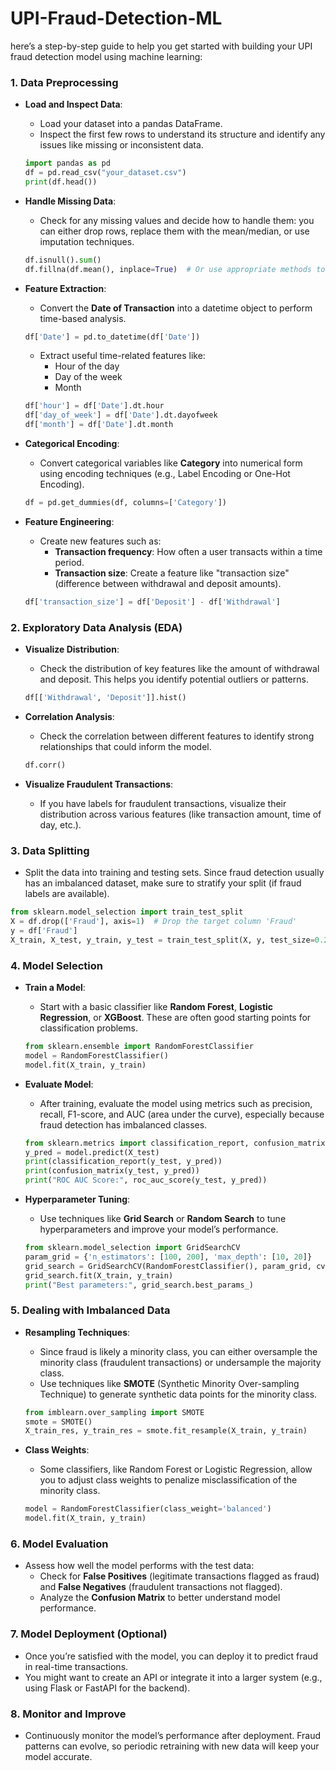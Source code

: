 # UPI-Fraud-Detection-ML

here’s a step-by-step guide to help you get started with building your UPI fraud detection model using machine learning:

### 1. **Data Preprocessing**
   - **Load and Inspect Data**:
     - Load your dataset into a pandas DataFrame.
     - Inspect the first few rows to understand its structure and identify any issues like missing or inconsistent data.
     ```python
     import pandas as pd
     df = pd.read_csv("your_dataset.csv")
     print(df.head())
     ```
     
   - **Handle Missing Data**:
     - Check for any missing values and decide how to handle them: you can either drop rows, replace them with the mean/median, or use imputation techniques.
     ```python
     df.isnull().sum()
     df.fillna(df.mean(), inplace=True)  # Or use appropriate methods to fill missing values
     ```

   - **Feature Extraction**:
     - Convert the **Date of Transaction** into a datetime object to perform time-based analysis.
     ```python
     df['Date'] = pd.to_datetime(df['Date'])
     ```
     - Extract useful time-related features like:
       - Hour of the day
       - Day of the week
       - Month
     ```python
     df['hour'] = df['Date'].dt.hour
     df['day_of_week'] = df['Date'].dt.dayofweek
     df['month'] = df['Date'].dt.month
     ```

   - **Categorical Encoding**:
     - Convert categorical variables like **Category** into numerical form using encoding techniques (e.g., Label Encoding or One-Hot Encoding).
     ```python
     df = pd.get_dummies(df, columns=['Category'])
     ```

   - **Feature Engineering**:
     - Create new features such as:
       - **Transaction frequency**: How often a user transacts within a time period.
       - **Transaction size**: Create a feature like "transaction size" (difference between withdrawal and deposit amounts).
     ```python
     df['transaction_size'] = df['Deposit'] - df['Withdrawal']
     ```

### 2. **Exploratory Data Analysis (EDA)**
   - **Visualize Distribution**:
     - Check the distribution of key features like the amount of withdrawal and deposit. This helps you identify potential outliers or patterns.
     ```python
     df[['Withdrawal', 'Deposit']].hist()
     ```
     
   - **Correlation Analysis**:
     - Check the correlation between different features to identify strong relationships that could inform the model.
     ```python
     df.corr()
     ```

   - **Visualize Fraudulent Transactions**:
     - If you have labels for fraudulent transactions, visualize their distribution across various features (like transaction amount, time of day, etc.).

### 3. **Data Splitting**
   - Split the data into training and testing sets. Since fraud detection usually has an imbalanced dataset, make sure to stratify your split (if fraud labels are available).
   ```python
   from sklearn.model_selection import train_test_split
   X = df.drop(['Fraud'], axis=1)  # Drop the target column 'Fraud'
   y = df['Fraud']
   X_train, X_test, y_train, y_test = train_test_split(X, y, test_size=0.2, stratify=y)
   ```

### 4. **Model Selection**
   - **Train a Model**:
     - Start with a basic classifier like **Random Forest**, **Logistic Regression**, or **XGBoost**. These are often good starting points for classification problems.
     ```python
     from sklearn.ensemble import RandomForestClassifier
     model = RandomForestClassifier()
     model.fit(X_train, y_train)
     ```

   - **Evaluate Model**:
     - After training, evaluate the model using metrics such as precision, recall, F1-score, and AUC (area under the curve), especially because fraud detection has imbalanced classes.
     ```python
     from sklearn.metrics import classification_report, confusion_matrix, roc_auc_score
     y_pred = model.predict(X_test)
     print(classification_report(y_test, y_pred))
     print(confusion_matrix(y_test, y_pred))
     print("ROC AUC Score:", roc_auc_score(y_test, y_pred))
     ```

   - **Hyperparameter Tuning**:
     - Use techniques like **Grid Search** or **Random Search** to tune hyperparameters and improve your model’s performance.
     ```python
     from sklearn.model_selection import GridSearchCV
     param_grid = {'n_estimators': [100, 200], 'max_depth': [10, 20]}
     grid_search = GridSearchCV(RandomForestClassifier(), param_grid, cv=3)
     grid_search.fit(X_train, y_train)
     print("Best parameters:", grid_search.best_params_)
     ```

### 5. **Dealing with Imbalanced Data**
   - **Resampling Techniques**:
     - Since fraud is likely a minority class, you can either oversample the minority class (fraudulent transactions) or undersample the majority class.
     - Use techniques like **SMOTE** (Synthetic Minority Over-sampling Technique) to generate synthetic data points for the minority class.
     ```python
     from imblearn.over_sampling import SMOTE
     smote = SMOTE()
     X_train_res, y_train_res = smote.fit_resample(X_train, y_train)
     ```

   - **Class Weights**:
     - Some classifiers, like Random Forest or Logistic Regression, allow you to adjust class weights to penalize misclassification of the minority class.
     ```python
     model = RandomForestClassifier(class_weight='balanced')
     model.fit(X_train, y_train)
     ```

### 6. **Model Evaluation**
   - Assess how well the model performs with the test data:
     - Check for **False Positives** (legitimate transactions flagged as fraud) and **False Negatives** (fraudulent transactions not flagged).
     - Analyze the **Confusion Matrix** to better understand model performance.

### 7. **Model Deployment (Optional)**
   - Once you’re satisfied with the model, you can deploy it to predict fraud in real-time transactions.
   - You might want to create an API or integrate it into a larger system (e.g., using Flask or FastAPI for the backend).

### 8. **Monitor and Improve**
   - Continuously monitor the model’s performance after deployment. Fraud patterns can evolve, so periodic retraining with new data will keep your model accurate.
   

